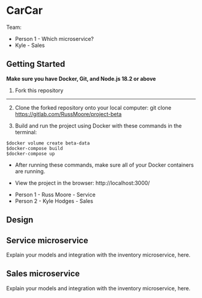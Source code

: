 # CarCar

Team:

* Person 1 - Which microservice?
* Kyle - Sales

## Getting Started

**Make sure you have Docker, Git, and Node.js 18.2 or above**

1. Fork this repository
****
2. Clone the forked repository onto your local computer:
git clone https://gitlab.com/RussMoore/project-beta

3. Build and run the project using Docker with these commands in the terminal:
```
$docker volume create beta-data
$docker-compose build
$docker-compose up
```
- After running these commands, make sure all of your Docker containers are running.

- View the project in the browser: http://localhost:3000/
* Person 1 - Russ Moore - Service
* Person 2 - Kyle Hodges - Sales

## Design

## Service microservice

Explain your models and integration with the inventory
microservice, here.

## Sales microservice

Explain your models and integration with the inventory
microservice, here.
